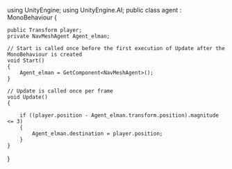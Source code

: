 using UnityEngine;
using UnityEngine.AI;
public class agent : MonoBehaviour
{

    public Transform player;
    private NavMeshAgent Agent_elman;

    // Start is called once before the first execution of Update after the MonoBehaviour is created
    void Start()
    {
        Agent_elman = GetComponent<NavMeshAgent>();
    }

    // Update is called once per frame
    void Update()
    {
        
        if ((player.position - Agent_elman.transform.position).magnitude <= 3)
        {
            Agent_elman.destination = player.position;
        }
    }
}
